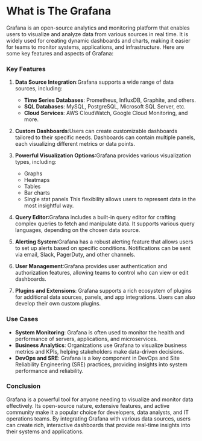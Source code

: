 # What is The Grafana

Grafana is an open-source analytics and monitoring platform that enables users to visualize and analyze data from various sources in real time. It is widely used for creating dynamic dashboards and charts, making it easier for teams to monitor systems, applications, and infrastructure. Here are some key features and aspects of Grafana:

### Key Features

1. **Data Source Integration**:Grafana supports a wide range of data sources, including:

   - **Time Series Databases**: Prometheus, InfluxDB, Graphite, and others.
   - **SQL Databases**: MySQL, PostgreSQL, Microsoft SQL Server, etc.
   - **Cloud Services**: AWS CloudWatch, Google Cloud Monitoring, and more.
2. **Custom Dashboards**:Users can create customizable dashboards tailored to their specific needs. Dashboards can contain multiple panels, each visualizing different metrics or data points.
3. **Powerful Visualization Options**:Grafana provides various visualization types, including:

   - Graphs
   - Heatmaps
   - Tables
   - Bar charts
   - Single stat panels
     This flexibility allows users to represent data in the most insightful way.
4. **Query Editor**:Grafana includes a built-in query editor for crafting complex queries to fetch and manipulate data. It supports various query languages, depending on the chosen data source.
5. **Alerting System**:Grafana has a robust alerting feature that allows users to set up alerts based on specific conditions. Notifications can be sent via email, Slack, PagerDuty, and other channels.
6. **User Management**:Grafana provides user authentication and authorization features, allowing teams to control who can view or edit dashboards.
7. **Plugins and Extensions**:
   Grafana supports a rich ecosystem of plugins for additional data sources, panels, and app integrations. Users can also develop their own custom plugins.

### Use Cases

- **System Monitoring**: Grafana is often used to monitor the health and performance of servers, applications, and microservices.
- **Business Analytics**: Organizations use Grafana to visualize business metrics and KPIs, helping stakeholders make data-driven decisions.
- **DevOps and SRE**: Grafana is a key component in DevOps and Site Reliability Engineering (SRE) practices, providing insights into system performance and reliability.

### Conclusion

Grafana is a powerful tool for anyone needing to visualize and monitor data effectively. Its open-source nature, extensive features, and active community make it a popular choice for developers, data analysts, and IT operations teams. By integrating Grafana with various data sources, users can create rich, interactive dashboards that provide real-time insights into their systems and applications.

